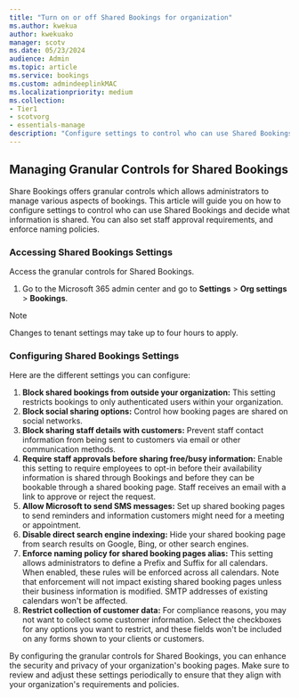 ```yaml
---
title: "Turn on or off Shared Bookings for organization"
ms.author: kwekua
author: kwekuako
manager: scotv
ms.date: 05/23/2024
audience: Admin
ms.topic: article
ms.service: bookings
ms.custom: admindeeplinkMAC
ms.localizationpriority: medium
ms.collection:
- Tier1
- scotvorg
- essentials-manage
description: "Configure settings to control who can use Shared Bookings"
---
```


## Managing Granular Controls for Shared Bookings

Share Bookings offers granular controls which allows administrators to manage various aspects of bookings. This article will guide you on how to configure settings to control who can use Shared Bookings and decide what information is shared. You can also set staff approval requirements, and enforce naming policies.

### Accessing Shared Bookings Settings

Access the granular controls for Shared Bookings.

1. Go to the Microsoft 365 admin center and go to **Settings** \> **Org settings** \> **Bookings**.

> [!NOTE]
> Changes to tenant settings may take up to four hours to apply.

### Configuring Shared Bookings Settings

Here are the different settings you can configure:

1. **Block shared bookings from outside your organization:** This setting restricts bookings to only authenticated users within your organization.
2. **Block social sharing options:** Control how booking pages are shared on social networks.
3. **Block sharing staff details with customers:** Prevent staff contact information from being sent to customers via email or other communication methods.
4. **Require staff approvals before sharing free/busy information:** Enable this setting to require employees to opt-in before their availability information is shared through Bookings and before they can be bookable through a shared booking page. Staff receives an email with a link to approve or reject the request.
5. **Allow Microsoft to send SMS messages:** Set up shared booking pages to send reminders and information customers might need for a meeting or appointment.
6. **Disable direct search engine indexing:** Hide your shared booking page from search results on Google, Bing, or other search engines.
7. **Enforce naming policy for shared booking pages alias:** This setting allows administrators to define a Prefix and Suffix for all calendars. When enabled, these rules will be enforced across all calendars. Note that enforcement will not impact existing shared booking pages unless their business information is modified. SMTP addresses of existing calendars won't be affected.
8. **Restrict collection of customer data:** For compliance reasons, you may not want to collect some customer information. Select the checkboxes for any options you want to restrict, and these fields won't be included on any forms shown to your clients or customers.

By configuring the granular controls for Shared Bookings, you can enhance the security and privacy of your organization's booking pages. Make sure to review and adjust these settings periodically to ensure that they align with your organization's requirements and policies.
